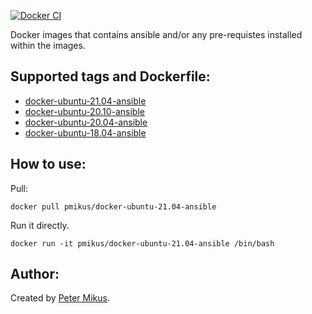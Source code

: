 [![Docker CI](https://github.com/pmikus/docker-ansible/actions/workflows/CI.yml/badge.svg)](https://github.com/pmikus/docker-ansible/actions/workflows/CI.yml)


Docker images that contains ansible and/or any pre-requistes installed within the images.

## Supported tags and Dockerfile:

- [docker-ubuntu-21.04-ansible](https://github.com/pmikus/docker-ansible/blob/master/ubuntu-21.04/Dockerfile)
- [docker-ubuntu-20.10-ansible](https://github.com/pmikus/docker-ansible/blob/master/ubuntu-20.10/Dockerfile)
- [docker-ubuntu-20.04-ansible](https://github.com/pmikus/docker-ansible/blob/master/ubuntu-20.04/Dockerfile)
- [docker-ubuntu-18.04-ansible](https://github.com/pmikus/docker-ansible/blob/master/ubuntu-18.04/Dockerfile)

## How to use:

Pull:

```shell
docker pull pmikus/docker-ubuntu-21.04-ansible
```

Run it directly.

```shell
docker run -it pmikus/docker-ubuntu-21.04-ansible /bin/bash
```

## Author:

Created by [Peter Mikus](https://www.linkedin.com/in/petermikus/).
